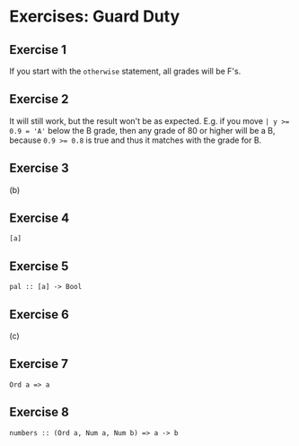 # Exercises: Guard Duty
## Exercise 1
If you start with the `otherwise` statement, all grades will be F's.

## Exercise 2
It will still work, but the result won't be as expected. E.g. if you move `| y >= 0.9 = 'A'` below the B grade, then any grade of 80 or higher will be a B, because `0.9 >= 0.8` is true and thus it matches with the grade for B.

## Exercise 3
(b)

## Exercise 4
`[a]`

## Exercise 5
`pal :: [a] -> Bool`

## Exercise 6
(c)

## Exercise 7
`Ord a => a`

## Exercise 8
`numbers :: (Ord a, Num a, Num b) => a -> b`